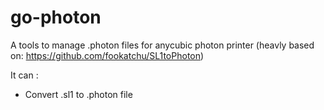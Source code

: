 # go-photon

A tools to manage .photon files for anycubic photon printer (heavly based on: https://github.com/fookatchu/SL1toPhoton)

It can :
- Convert .sl1 to .photon file